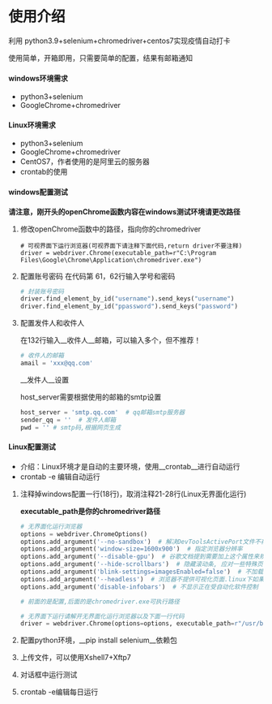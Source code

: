 # 使用介绍

利用 python3.9+selenium+chromedriver+centos7实现疫情自动打卡

使用简单，开箱即用，只需要简单的配置，结果有邮箱通知

#### windows环境需求

* python3+selenium
* GoogleChrome+chromedriver

#### Linux环境需求

* python3+selenium
* GoogleChrome+chromedriver
* CentOS7，作者使用的是阿里云的服务器
* crontab的使用

#### windows配置测试

__请注意，刚开头的openChrome函数内容在windows测试环境请更改路径__

1. 修改openChrome函数中的路径，指向你的chromedriver

   ```
   # 可视界面下运行浏览器(可视界面下请注释下面代码,return driver不要注释)
   driver = webdriver.Chrome(executable_path=r"C:\Program Files\Google\Chrome\Application\chromedriver.exe")
   ```

2. 配置账号密码
   在代码第 61，62行输入学号和密码

   ```python
   # 封装账号密码
   driver.find_element_by_id("username").send_keys("username")
   driver.find_element_by_id("ppassword").send_keys("password")
   ```

2. 配置发件人和收件人

   在132行输入__收件人__邮箱，可以输入多个，但不推荐！

   ```python
   # 收件人的邮箱
   amail = 'xxx@qq.com'
   ```

   __发件人__设置

   host_server需要根据使用的邮箱的smtp设置

   ```python
   host_server = 'smtp.qq.com'  # qq邮箱smtp服务器
   sender_qq = ''  # 发件人邮箱
   pwd = '' # smtp码,根据网页生成
   ```

#### Linux配置测试

* 介绍：Linux环境才是自动的主要环境，使用__crontab__进行自动运行
* crontab -e 编辑自动运行

1. 注释掉windows配置一行(18行)，取消注释21-28行(Linux无界面化运行)

   __executable_path是你的chromedriver路径__

   ```python
   # 无界面化运行浏览器
   options = webdriver.ChromeOptions()
   options.add_argument('--no-sandbox')  # 解决DevToolsActivePort文件不存在的报错
   options.add_argument('window-size=1600x900')  # 指定浏览器分辨率
   options.add_argument('--disable-gpu')  # 谷歌文档提到需要加上这个属性来规避bug
   options.add_argument('--hide-scrollbars')  # 隐藏滚动条, 应对一些特殊页面
   options.add_argument('blink-settings=imagesEnabled=false')  # 不加载图片, 提升速度
   options.add_argument('--headless')  # 浏览器不提供可视化页面.linux下如果系统不支持可视化不加这条会启动失败
   options.add_argument('disable-infobars')  # 不显示正在受自动化软件控制
   
   # 前面的是配置,后面的是chromedriver.exe可执行路径
   
   # 无界面下运行请解开无界面化运行浏览器以及下面一行代码
   driver = webdriver.Chrome(options=options, executable_path=r"/usr/bin/chromedriver")
   ```

2. 配置python环境，__pip install selenium__依赖包

3. 上传文件，可以使用Xshell7+Xftp7

4. 对话框中运行测试
5. crontab -e编辑每日运行